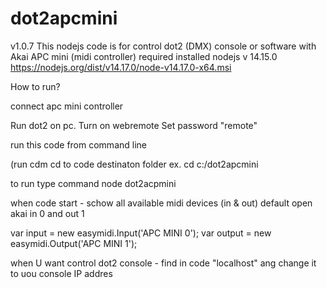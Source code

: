 # dot2apcmini
v1.0.7
This nodejs code is for control dot2 (DMX) console or software with Akai APC mini (midi controller) required installed nodejs v 14.15.0
https://nodejs.org/dist/v14.17.0/node-v14.17.0-x64.msi

How to run?

connect apc mini controller

Run dot2 on pc.
Turn on webremote
Set password "remote"

run this code from command line

(run cdm
cd to code destinaton folder
ex. cd c:/dot2apcmini

to run type command
node dot2acpmini

when code start - schow all available midi devices (in & out)
default open akai in 0 and out 1

var input = new easymidi.Input('APC MINI 0');
var output = new easymidi.Output('APC MINI 1');



when U want control dot2 console - find in code "localhost" ang change it to uou console IP addres
